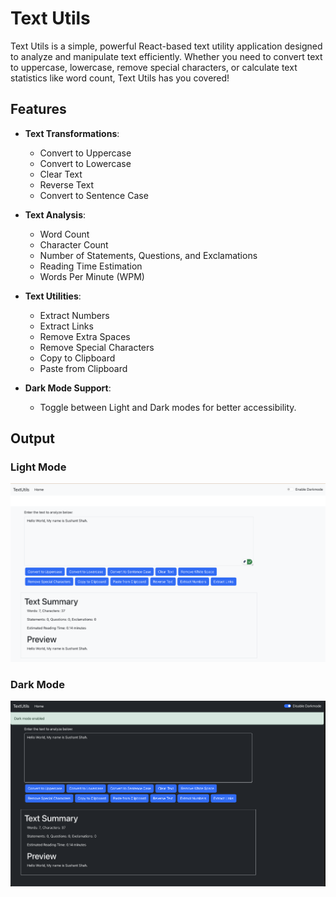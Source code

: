 # Text Utils

Text Utils is a simple, powerful React-based text utility application designed to analyze and manipulate text efficiently. Whether you need to convert text to uppercase, lowercase, remove special characters, or calculate text statistics like word count, Text Utils has you covered!

## Features

- **Text Transformations**:
  - Convert to Uppercase
  - Convert to Lowercase
  - Clear Text
  - Reverse Text
  - Convert to Sentence Case

- **Text Analysis**:
  - Word Count
  - Character Count
  - Number of Statements, Questions, and Exclamations
  - Reading Time Estimation
  - Words Per Minute (WPM)

- **Text Utilities**:
  - Extract Numbers
  - Extract Links
  - Remove Extra Spaces
  - Remove Special Characters
  - Copy to Clipboard
  - Paste from Clipboard

- **Dark Mode Support**:
  - Toggle between Light and Dark modes for better accessibility.

## Output

### Light Mode
![Output 1](Output/Output1.png)

### Dark Mode
![Output 2](Output/Output2.png)
